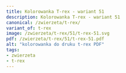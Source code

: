 ```yaml
---
title: Kolorowanka T-rex - wariant 51
description: Kolorowanka T-rex - wariant 51
canonical: /zwierzeta/t-rex/
variant_of: t-rex
image: /zwierzeta/t-rex/51/t-rex-51.svg
pdf: /zwierzeta/t-rex/51/t-rex-51.pdf
alt: "kolorowanka do druku t-rex PDF"
tags:
- zwierzeta
- t-rex
---
```

